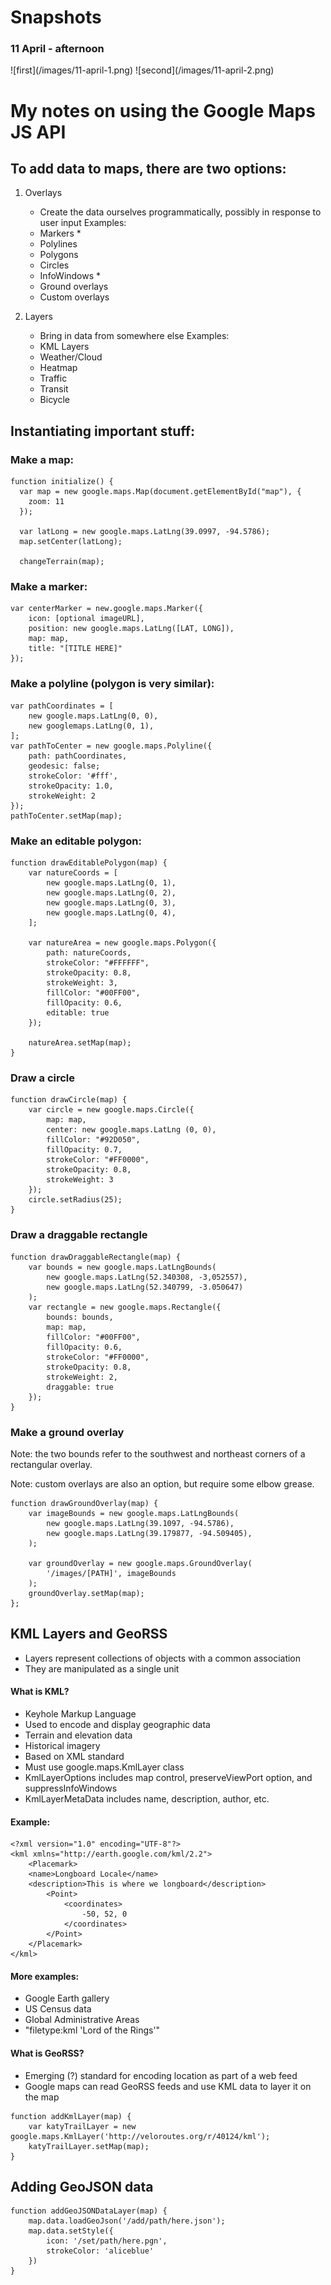 <h1>Snapshots</h1>

<h3>11 April - afternoon</h3>
![first](/images/11-april-1.png)
![second](/images/11-april-2.png)

<h1>My notes on using the Google Maps JS API</h1>

<h2>To add data to maps, there are two options:</h2>

1. Overlays

   - Create the data ourselves programmatically, possibly in response to user input
     Examples:
   - Markers \*
   - Polylines
   - Polygons
   - Circles
   - InfoWindows \*
   - Ground overlays
   - Custom overlays

2. Layers
   - Bring in data from somewhere else
     Examples:
   - KML Layers
   - Weather/Cloud
   - Heatmap
   - Traffic
   - Transit
   - Bicycle

<h2>Instantiating important stuff:</h2>

<h3>Make a map:</h3>

```
function initialize() {
  var map = new google.maps.Map(document.getElementById("map"), {
    zoom: 11
  });

  var latLong = new google.maps.LatLng(39.0997, -94.5786);
  map.setCenter(latLong);

  changeTerrain(map);
```

<h3>Make a marker:</h3>

```
var centerMarker = new.google.maps.Marker({
    icon: [optional imageURL],
    position: new google.maps.LatLng([LAT, LONG]),
    map: map,
    title: "[TITLE HERE]"
});
```

<h3>Make a polyline (polygon is very similar):</h3>

```
var pathCoordinates = [
    new google.maps.LatLng(0, 0),
    new googlemaps.LatLng(0, 1),
];
var pathToCenter = new google.maps.Polyline({
    path: pathCoordinates,
    geodesic: false;
    strokeColor: '#fff',
    strokeOpacity: 1.0,
    strokeWeight: 2
});
pathToCenter.setMap(map);
```

<h3>Make an editable polygon:</h3>

```
function drawEditablePolygon(map) {
    var natureCoords = [
        new google.maps.LatLng(0, 1),
        new google.maps.LatLng(0, 2),
        new google.maps.LatLng(0, 3),
        new google.maps.LatLng(0, 4),
    ];

    var natureArea = new google.maps.Polygon({
        path: natureCoords,
        strokeColor: "#FFFFFF",
        strokeOpacity: 0.8,
        strokeWeight: 3,
        fillColor: "#00FF00",
        fillOpacity: 0.6,
        editable: true
    });

    natureArea.setMap(map);
}
```

<h3>Draw a circle</h3>

```
function drawCircle(map) {
    var circle = new google.maps.Circle({
        map: map,
        center: new google.maps.LatLng (0, 0),
        fillColor: "#92D050",
        fillOpacity: 0.7,
        strokeColor: "#FF0000",
        strokeOpacity: 0.8,
        strokeWeight: 3
    });
    circle.setRadius(25);
}
```

<h3>Draw a draggable rectangle</h3>

```
function drawDraggableRectangle(map) {
    var bounds = new google.maps.LatLngBounds(
        new google.maps.LatLng(52.340308, -3,052557),
        new google.maps.LatLng(52.340799, -3.050647)
    );
    var rectangle = new google.maps.Rectangle({
        bounds: bounds,
        map: map,
        fillColor: "#00FF00",
        fillOpacity: 0.6,
        strokeColor: "#FF0000",
        strokeOpacity: 0.8,
        strokeWeight: 2,
        draggable: true
    });
}
```

<h3>Make a ground overlay</h3>

<p>Note: the two bounds refer to the southwest and northeast corners of a rectangular overlay.</p>
<p>Note: custom overlays are also an option, but require some elbow grease.</p>

```
function drawGroundOverlay(map) {
    var imageBounds = new google.maps.LatLngBounds(
        new google.maps.LatLng(39.1097, -94.5786),
        new google.maps.LatLng(39.179877, -94.509405),
    );

    var groundOverlay = new google.maps.GroundOverlay(
        '/images/[PATH]', imageBounds
    );
    groundOverlay.setMap(map);
};
```

<h2>KML Layers and GeoRSS</h2>

<ul>
    <li>Layers represent collections of objects with a common association</li>
    <li>They are manipulated as a single unit</li>
</ul>

<h4>What is KML?</h4>

<ul>
    <li>Keyhole Markup Language</li>
    <li>Used to encode and display geographic data</li>
    <li>Terrain and elevation data</li>
    <li>Historical imagery</li>
    <li>Based on XML standard</li>
    <li>Must use google.maps.KmlLayer class</li>
    <li>KmlLayerOptions includes map control, preserveViewPort option, and suppressInfoWindows</li>
    <li>KmlLayerMetaData includes name, description, author, etc.</li>
</ul>

<h4>Example:</h4>

```
<?xml version="1.0" encoding="UTF-8"?>
<kml xmlns="http://earth.google.com/kml/2.2">
    <Placemark>
    <name>Longboard Locale</name>
    <description>This is where we longboard</description>
        <Point>
            <coordinates>
                -50, 52, 0
            </coordinates>
        </Point>
    </Placemark>
</kml>
```

<h4>More examples:</h4>

<ul>
    <li>Google Earth gallery</li>
    <li>US Census data</li>
    <li>Global Administrative Areas</li>
    <li>"filetype:kml 'Lord of the Rings'"</li>
</ul>

<h4>What is GeoRSS?</h4>

<ul>
    <li>Emerging (?) standard for encoding location as part of a web feed</li>
    <li>Google maps can read GeoRSS feeds and use KML data to layer it on the map</li>
</ul>

```
function addKmlLayer(map) {
    var katyTrailLayer = new google.maps.KmlLayer('http://veloroutes.org/r/40124/kml');
    katyTrailLayer.setMap(map);
}
```

<h2>Adding GeoJSON data</h2>

```
function addGeoJSONDataLayer(map) {
    map.data.loadGeoJson('/add/path/here.json');
    map.data.setStyle({
        icon: '/set/path/here.pgn',
        strokeColor: 'aliceblue'
    })
}
```